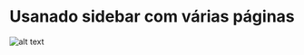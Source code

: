 # Usanado sidebar com várias páginas

![alt text]([http://url/to/img.png](https://github.com/marciofunes/Exemplo-Sidebar-com-varias-pag-nas/blob/main/page.png))
